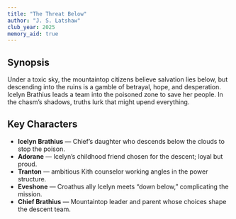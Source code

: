```yaml
---
title: "The Threat Below"
author: "J. S. Latshaw"
club_year: 2025
memory_aid: true
---
```


## Synopsis
Under a toxic sky, the mountaintop citizens believe salvation lies below, but descending into the ruins is a gamble of betrayal, hope, and desperation. Icelyn Brathius leads a team into the poisoned zone to save her people. In the chasm’s shadows, truths lurk that might upend everything.

## Key Characters
- **Icelyn Brathius** — Chief’s daughter who descends below the clouds to stop the poison.
- **Adorane** — Icelyn’s childhood friend chosen for the descent; loyal but proud.
- **Tranton** — ambitious Kith counselor working angles in the power structure.
- **Eveshone** — Croathus ally Icelyn meets “down below,” complicating the mission.
- **Chief Brathius** — Mountaintop leader and parent whose choices shape the descent team.
